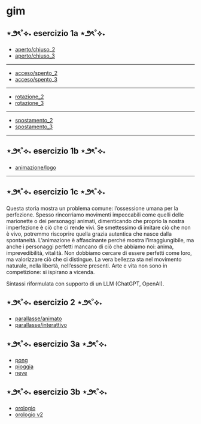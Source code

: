 # gim

## ⋆౨ৎ˚⟡˖ esercizio 1a ⋆౨ৎ˚⟡˖
- [aperto/chiuso_2](https://kikerio.github.io/gim/Esercizio_1A/aperto_chiuso_2.html)
- [aperto/chiuso_3](https://kikerio.github.io/gim/Esercizio_1A/aperto_chiuso_3.html)
---
- [acceso/spento_2](https://kikerio.github.io/gim/Esercizio_1A/acceso_spento_2.html)
- [acceso/spento_3](https://kikerio.github.io/gim/Esercizio_1A/acceso_spento_3.html)
---
- [rotazione_2](https://kikerio.github.io/gim/Esercizio_1A/rotazione_2.html)
- [rotazione_3](https://kikerio.github.io/gim/Esercizio_1A/rotazione_3.html)
---
- [spostamento_2](https://kikerio.github.io/gim/Esercizio_1A/spostamento_2.html)
- [spostamento_3](https://kikerio.github.io/gim/Esercizio_1A/spostamento_3.html)
---

## ⋆౨ৎ˚⟡˖ esercizio 1b ⋆౨ৎ˚⟡˖
- [animazione/logo](https://kikerio.github.io/gim/Esercizio_1B/animazione_logo.html)


---
## ⋆౨ৎ˚⟡˖ esercizio 1c ⋆౨ৎ˚⟡˖
Questa storia mostra un problema comune: l’ossessione umana per la perfezione. Spesso rincorriamo movimenti impeccabili come quelli delle marionette o dei personaggi animati, dimenticando che proprio la nostra imperfezione è ciò che ci rende vivi. Se smettessimo di imitare ciò che non è vivo, potremmo riscoprire quella grazia autentica che nasce dalla spontaneità. L’animazione è affascinante perché mostra l’irraggiungibile, ma anche i personaggi perfetti mancano di ciò che abbiamo noi: anima, imprevedibilità, vitalità. Non dobbiamo cercare di essere perfetti come loro, ma valorizzare ciò che ci distingue. La vera bellezza sta nel movimento naturale, nella libertà, nell’essere presenti. Arte e vita non sono in competizione: si ispirano a vicenda.

Sintassi riformulata con supporto di un LLM (ChatGPT, OpenAI).

## ⋆౨ৎ˚⟡˖ esercizio 2 ⋆౨ৎ˚⟡˖
- [parallasse/animato](https://kikerio.github.io/gim/Esercizio_2/index_animato.html)
- [parallasse/interattivo](https://kikerio.github.io/gim/Esercizio_2/index_interattivo.html)

## ⋆౨ৎ˚⟡˖ esercizio 3a ⋆౨ৎ˚⟡˖
- [pong](https://kikerio.github.io/gim/Esercizio_3A/esercizio_3a_pong/esercizio_3a_pong.html)
- [pioggia](https://kikerio.github.io/gim/Esercizio_3A/esercizio_3a_pioggia/esercizio_3a_pioggia.html)
- [neve](https://kikerio.github.io/gim/Esercizio_3A/esercizio_3a_neve/esercizio_3a_neve.html)


## ⋆౨ৎ˚⟡˖ esercizio 3b ⋆౨ৎ˚⟡˖
- [orologio](https://kikerio.github.io/gim/Esercizio_3B/orologio.html)
- [orologio v2](https://kikerio.github.io/gim/Esercizio_3B/orologio_v2.html)
